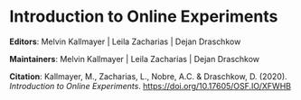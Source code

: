 Introduction to Online Experiments
==================================================================================================
**Editors**: Melvin Kallmayer | Leila Zacharias | Dejan Draschkow

**Maintainers**: Melvin Kallmayer | Leila Zacharias | Dejan Draschkow

**Citation**: Kallmayer, M., Zacharias, L., Nobre, A.C. & Draschkow, D. (2020). *Introduction to Online Experiments*. https://doi.org/10.17605/OSF.IO/XFWHB

